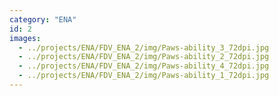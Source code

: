 ```yaml
---
category: "ENA"
id: 2
images:
  - ../projects/ENA/FDV_ENA_2/img/Paws-ability_3_72dpi.jpg
  - ../projects/ENA/FDV_ENA_2/img/Paws-ability_2_72dpi.jpg
  - ../projects/ENA/FDV_ENA_2/img/Paws-ability_4_72dpi.jpg
  - ../projects/ENA/FDV_ENA_2/img/Paws-ability_1_72dpi.jpg
---
```


